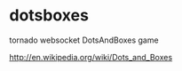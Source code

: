 dotsboxes
========

tornado websocket DotsAndBoxes game

http://en.wikipedia.org/wiki/Dots_and_Boxes

